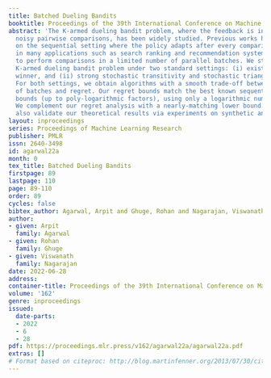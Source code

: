 ```yaml
---
title: Batched Dueling Bandits
booktitle: Proceedings of the 39th International Conference on Machine Learning
abstract: 'The K-armed dueling bandit problem, where the feedback is in the form of
  noisy pairwise comparisons, has been widely studied. Previous works have only focused
  on the sequential setting where the policy adapts after every comparison. However,
  in many applications such as search ranking and recommendation systems, it is preferable
  to perform comparisons in a limited number of parallel batches. We study the batched
  K-armed dueling bandit problem under two standard settings: (i) existence of a Condorcet
  winner, and (ii) strong stochastic transitivity and stochastic triangle inequality.
  For both settings, we obtain algorithms with a smooth trade-off between the number
  of batches and regret. Our regret bounds match the best known sequential regret
  bounds (up to poly-logarithmic factors), using only a logarithmic number of batches.
  We complement our regret analysis with a nearly-matching lower bound. Finally, we
  also validate our theoretical results via experiments on synthetic and real data.'
layout: inproceedings
series: Proceedings of Machine Learning Research
publisher: PMLR
issn: 2640-3498
id: agarwal22a
month: 0
tex_title: Batched Dueling Bandits
firstpage: 89
lastpage: 110
page: 89-110
order: 89
cycles: false
bibtex_author: Agarwal, Arpit and Ghuge, Rohan and Nagarajan, Viswanath
author:
- given: Arpit
  family: Agarwal
- given: Rohan
  family: Ghuge
- given: Viswanath
  family: Nagarajan
date: 2022-06-28
address:
container-title: Proceedings of the 39th International Conference on Machine Learning
volume: '162'
genre: inproceedings
issued:
  date-parts:
  - 2022
  - 6
  - 28
pdf: https://proceedings.mlr.press/v162/agarwal22a/agarwal22a.pdf
extras: []
# Format based on citeproc: http://blog.martinfenner.org/2013/07/30/citeproc-yaml-for-bibliographies/
---
```

